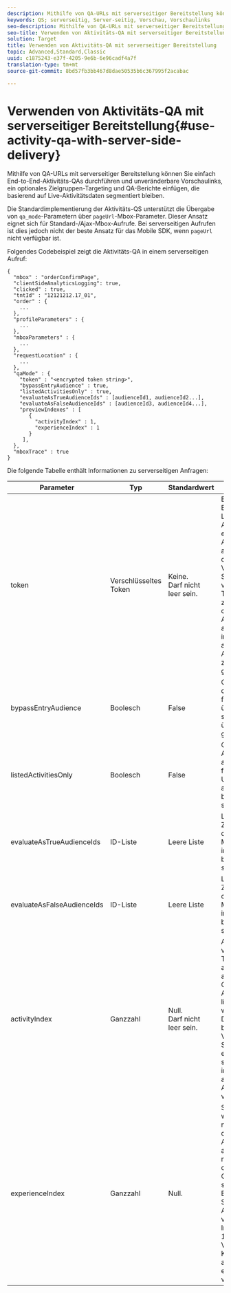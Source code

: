 ```yaml
---
description: Mithilfe von QA-URLs mit serverseitiger Bereitstellung können Sie einfach End-to-End-Aktivitäts-QAs durchführen und unveränderbare Vorschaulinks, ein optionales Zielgruppen-Targeting und QA-Berichte einfügen, die basierend auf Live-Aktivitätsdaten segmentiert bleiben.
keywords: QS; serverseitig, Server-seitig, Vorschau, Vorschaulinks
seo-description: Mithilfe von QA-URLs mit serverseitiger Bereitstellung können Sie einfach End-to-End-Aktivitäts-QAs durchführen und unveränderbare Vorschaulinks, ein optionales Zielgruppen-Targeting und QA-Berichte einfügen, die basierend auf Live-Aktivitätsdaten segmentiert bleiben.
seo-title: Verwenden von Aktivitäts-QA mit serverseitiger Bereitstellung
solution: Target
title: Verwenden von Aktivitäts-QA mit serverseitiger Bereitstellung
topic: Advanced,Standard,Classic
uuid: c1875243-e37f-4205-9e6b-6e96cadf4a7f
translation-type: tm+mt
source-git-commit: 8bd57fb3bb467d8dae50535b6c367995f2acabac

---
```



# Verwenden von Aktivitäts-QA mit serverseitiger Bereitstellung{#use-activity-qa-with-server-side-delivery}

Mithilfe von QA-URLs mit serverseitiger Bereitstellung können Sie einfach End-to-End-Aktivitäts-QAs durchführen und unveränderbare Vorschaulinks, ein optionales Zielgruppen-Targeting und QA-Berichte einfügen, die basierend auf Live-Aktivitätsdaten segmentiert bleiben.

Die Standardimplementierung der Aktivitäts-QS unterstützt die Übergabe von `qa_mode`-Parametern über `pageUrl`-Mbox-Parameter. Dieser Ansatz eignet sich für Standard-/Ajax-Mbox-Aufrufe. Bei serverseitigen Aufrufen ist dies jedoch nicht der beste Ansatz für das Mobile SDK, wenn `pageUrl` nicht verfügbar ist.

Folgendes Codebeispiel zeigt die Aktivitäts-QA in einem serverseitigen Aufruf:

```
{
  "mbox" : "orderConfirmPage",
  "clientSideAnalyticsLogging": true,
  "clicked" : true,
  "tntId" : "12121212.17_01",
  "order" : {
    ...
  },
  "profileParameters" : {
    ...
  },
  "mboxParameters" : {
    ...
  },
  "requestLocation" : {
    ...
  },
  "qaMode" : {
    "token" : "<encrypted token string>",
    "bypassEntryAudience" : true,
    "listedActivitiesOnly" : true,
    "evaluateAsTrueAudienceIds" : [audienceId1, audienceId2...],
    "evaluateAsFalseAudienceIds" : [audienceId3, audienceId4...],
    "previewIndexes" : [
       {
         "activityIndex" : 1,
         "experienceIndex" : 1
       }
     ],
  },
  "mboxTrace" : true
}
```

Die folgende Tabelle enthält Informationen zu serverseitigen Anfragen:

| Parameter | Typ | Standardwert | Beschreibung |
|--- |--- |--- |--- |
| token | Verschlüsseltes Token | Keine.<br>Darf nicht leer sein. | Ein verschlüsseltes Element, das die Liste der Aktivitäts-IDs enthält, die in der Aktivitäts-QA ausgeführt werden dürfen.<br>Validierungsregeln: Sollte ein verschlüsseltes Token sein, das zum Client gehört, der in der Mbox-Anfrage angegeben ist. Alle im Token angegebenen Aktivitäten müssen zu dem Client gehören. |
| bypassEntryAudience | Boolesch | False | Gibt an, ob Ziele der Einstiegsstufe für QA-Aktivitäten überprüft werden sollen oder als übereinstimmend gelten. |
| listedActivitiesOnly | Boolesch | False | Gibt an, ob QA-Aktivitäten isoliert ausgeführt oder für die aktuelle Umgebung als aktive Aktivitäten bewertet werden sollen. |
| evaluateAsTrueAudienceIds | ID-Liste | Leere Liste | Liste der Zielgruppen-IDs, die im Rahmen der Mbox-Anfrage immer mit „true“ bewertet werden sollen. |
| evaluateAsFalseAudienceIds | ID-Liste | Leere Liste | Liste der Zielgruppen-IDs, die im Rahmen der Mbox-Anfrage immer mit „false“ bewertet werden sollen. |
| activityIndex | Ganzzahl | Null.<br>Darf nicht leer sein. | Aktivitätsindex im verschlüsselten Token. Wenn activityIndex außerhalb der Grenzwerte der Aktivität im Token liegt oder null ist, wird er ignoriert. Der Index beginnt bei 1.<br>Validierungsregeln: Sollte mindestens ein Aktivitätsindex sein und auf eine im Token angegebene Aktivität verweisen. |
| experienceIndex | Ganzzahl | Null. | Sofern angegeben, wird ein Erlebnis nach dem Index in der Aktivitätsdefinition ausgewählt. Wenn nicht angegeben oder außerhalb der Grenzwerte, wird stattdessen die Erlebnisselektor-Strategie der Aktivität verwendet. Der Index beginnt bei 1.  Validierungsregeln: Kann null sein oder auf ein Erlebnis in einer Aktivität verweisen. |